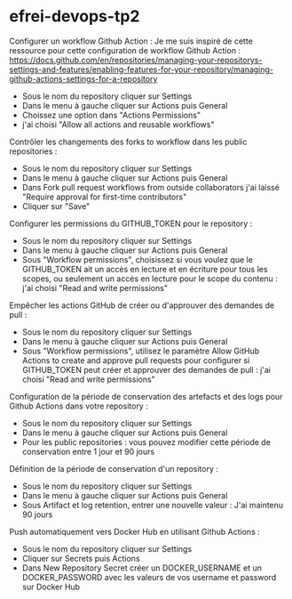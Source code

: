 # efrei-devops-tp2



Configurer un workflow Github Action :
Je me suis inspiré de cette ressource pour cette configuration de workflow Github Action : https://docs.github.com/en/repositories/managing-your-repositorys-settings-and-features/enabling-features-for-your-repository/managing-github-actions-settings-for-a-repository

- Sous le nom du repository cliquer sur Settings
- Dans le menu à gauche cliquer sur Actions puis General
- Choissez une option dans "Actions Permissions"
- j'ai choisi "Allow all actions and reusable workflows"


Contrôler les changements des forks to workflow dans les public repositories :

- Sous le nom du repository cliquer sur Settings
- Dans le menu à gauche cliquer sur Actions puis General
- Dans Fork pull request workflows from outside collaborators j'ai laissé "Require approval for first-time contributors"
- Cliquer sur "Save"


Configurer les permissions du GITHUB_TOKEN pour le repository :

- Sous le nom du repository cliquer sur Settings
- Dans le menu à gauche cliquer sur Actions puis General
- Sous "Workflow permissions", choisissez si vous voulez que le GITHUB_TOKEN ait un accès en lecture et en écriture pour tous les scopes, ou seulement un accès en lecture pour le scope du contenu : j'ai choisi "Read and write permissions"


Empêcher les actions GitHub de créer ou d'approuver des demandes de pull :
- Sous le nom du repository cliquer sur Settings
- Dans le menu à gauche cliquer sur Actions puis General
- Sous "Workflow permissions", utilisez le paramètre Allow GitHub Actions to create and approve pull requests pour configurer si GITHUB_TOKEN peut créer et approuver des demandes de pull : j'ai choisi "Read and write permissions"




Configuration de la période de conservation des artefacts et des logs pour Github Actions dans votre repository  :
- Sous le nom du repository cliquer sur Settings
- Dans le menu à gauche cliquer sur Actions puis General
- Pour les public repositories : vous pouvez modifier cette période de conservation entre 1 jour et 90 jours


Définition de la période de conservation d'un repository  :
- Sous le nom du repository cliquer sur Settings
- Dans le menu à gauche cliquer sur Actions puis General
- Sous Artifact et log retention, entrer une nouvelle valeur : J'ai maintenu 90 jours


Push automatiquement vers Docker Hub en utilisant Github Actions :
- Sous le nom du repository cliquer sur Settings
- Cliquer sur Secrets puis Actions
- Dans New Repository Secret créer un DOCKER_USERNAME et un DOCKER_PASSWORD avec les valeurs de vos username et password sur Docker Hub







